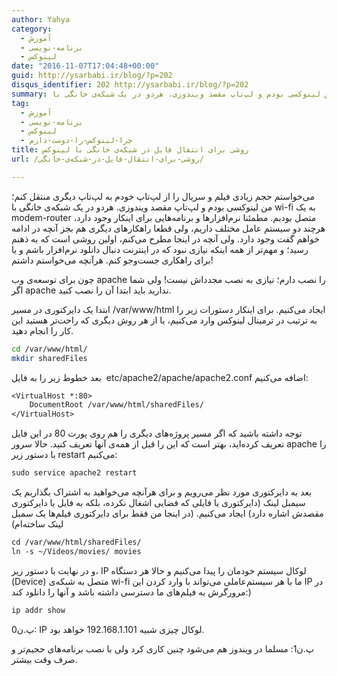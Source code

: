 ```yaml
---
author: Yahya
category:
  - آموزش
  - برنامه-نویسی
  - لینوکس
date: "2016-11-07T17:04:48+00:00"
guid: http://ysarbabi.ir/blog/?p=202
disqus_identifier: 202 http://ysarbabi.ir/blog/?p=202
summary: می‌خواستم حجم زیادی فیلم و سریال را از لپ‌تاپ خودم به لپ‌تاپ دیگری منتقل کنم؛ من لینوکسی بودم و لپ‌تاپ مقصد ویندوزی. هردو در یک شبکه‌ی خانگی با wi-fi به یک modem-router متصل بودیم. مطمئنا نرم‌افزارها و برنامه‌هایی برای اینکار وجود دارد، هرچند دو سیستم عامل مختلف داریم، ولی قطعا راهکارهای دیگری هم بجز آنچه در ادامه خواهم گفت وجود دارد. ولی آنچه در اینجا مطرح می‌کنم، اولین روشی است که به ذهنم رسید؛ و مهم‌تر از همه اینکه نیازی نبود که در اینترنت دنبال دانلود نرم‌افزار باشم و یا برای راهکاری جست‌وجو کنم. هرآنچه می‌خواستم داشتم!
tag:
  - آموزش
  - برنامه-نویسی
  - لینوکس
  - چرا-لینوکس-را-دوست-دارم
title: روشی برای انتقال فایل در شبکه‌ی خانگی با لینوکس
url: /روشی-برای-انتقال-فایل-در-شبکه‌ی-خانگی/

---
```

می‌خواستم حجم زیادی فیلم و سریال را از لپ‌تاپ خودم به لپ‌تاپ دیگری منتقل کنم؛ من لینوکسی بودم و لپ‌تاپ مقصد ویندوزی. هردو در یک شبکه‌ی خانگی با wi-fi به یک modem-router متصل بودیم. مطمئنا نرم‌افزارها و برنامه‌هایی برای اینکار وجود دارد، هرچند دو سیستم عامل مختلف داریم، ولی قطعا راهکارهای دیگری هم بجز آنچه در ادامه خواهم گفت وجود دارد. ولی آنچه در اینجا مطرح می‌کنم، اولین روشی است که به ذهنم رسید؛ و مهم‌تر از همه اینکه نیازی نبود که در اینترنت دنبال دانلود نرم‌افزار باشم و یا برای راهکاری جست‌وجو کنم. هرآنچه می‌خواستم داشتم!

چون برای توسعه‌ی وب apache را نصب دارم؛ نیازی به نصب مجدداش نیست! ولی شما اگر apache ندارید باید ابتدا آن را نصب کنید.

ابتدا یک دایرکتوری در مسیر /var/www/html ایجاد می‌کنیم. برای اینکار دستورات زیر را به ترتیب در ترمینال لینوکس وارد می‌کنیم، یا از هر روش دیگری که راحت‌تر هستید این کار را انجام دهید.

```sh
cd /var/www/html/
mkdir sharedFiles
```

بعد خطوط زیر را به فایل  etc/apache2/apache/apache2.conf اضافه می‌کنیم:

```default
<VirtualHost *:80>
    DocumentRoot /var/www/html/sharedFiles/
</VirtualHost>
```

توجه داشته باشید که اگر مسیر پروژه‌های دیگری را هم روی پورت 80 در این فایل تعریف کرده‌اید، بهتر است که این را قبل از همه‌ی آنها تعریف کنید. حالا سرور apache را با دستور زیر restart می‌کنیم:

```default
sudo service apache2 restart
```

بعد به دایرکتوری مورد نظر می‌رویم و برای هر‌آنچه می‌خواهید به اشتراک بگذاریم یک سیمبل لینک (دایرکتوری یا فایلی که فضایی اشغال نکرده، بلکه به فایل یا دایرکتوری مقصدش اشاره دارد) ایجاد می‌کنیم. (در اینجا من فقط برای دایرکتوری فیلم‌ها یک سمبل لینک ساخته‌ام)

```default
cd /var/www/html/sharedFiles/
ln -s ~/Videos/movies/ movies
```

و در نهایت با دستور زیر، IP لوکال سیستم خودمان را پیدا می‌کنیم و حالا هر دستگاه (Device) متصل به شبکه‌ی wi-fi ما با هر سیستم‌عاملی می‌تواند با وارد کردن این IP در مرورگرش به فیلم‌های ما دسترسی داشته باشد و آنها را دانلود کند:)

```default
ip addr show
```

پ.ن0: IP لوکال چیزی شبیه 192.168.1.101 خواهد بود.

پ.ن1:‌ مسلما در ویندوز هم می‌شود چنین کاری کرد ولی با نصب برنامه‌های حجیم‌تر و صرف وقت بیشتر.
